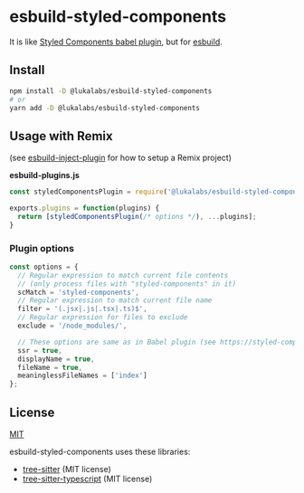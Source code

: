# esbuild-styled-components

It is like [Styled Components babel plugin](https://github.com/styled-components/babel-plugin-styled-components), but for [esbuild](https://esbuild.github.io/).

## Install

```sh
npm install -D @lukalabs/esbuild-styled-components
# or
yarn add -D @lukalabs/esbuild-styled-components
```

## Usage with Remix

(see [esbuild-inject-plugin](https://github.com/lukalabs/lukalabs-npm/tree/main/packages/esbuild-inject-plugin/README.md) for how to setup a Remix project)

**esbuild-plugins.js**
```js
const styledComponentsPlugin = require('@lukalabs/esbuild-styled-components').default;

exports.plugins = function(plugins) {
  return [styledComponentsPlugin(/* options */), ...plugins];
}
```

### Plugin options

```js
const options = {
  // Regular expression to match current file contents
  // (only process files with "styled-components" in it)
  scMatch = 'styled-components',
  // Regular expression to match current file name
  filter = '(.jsx|.js|.tsx|.ts)$',
  // Regular expression for files to exclude 
  exclude = '/node_modules/',

  // These options are same as in Babel plugin (see https://styled-components.com/docs/tooling#babel-plugin)
  ssr = true,
  displayName = true,
  fileName = true,
  meaninglessFileNames = ['index']  
};
```

## License

[MIT](https://github.com/lukalabs/lukalabs-npm/blob/main/LICENSE)

esbuild-styled-components uses these libraries:

- [tree-sitter](https://github.com/tree-sitter/tree-sitter) (MIT license)
- [tree-sitter-typescript](https://github.com/tree-sitter/tree-sitter-typescript) (MIT license)
